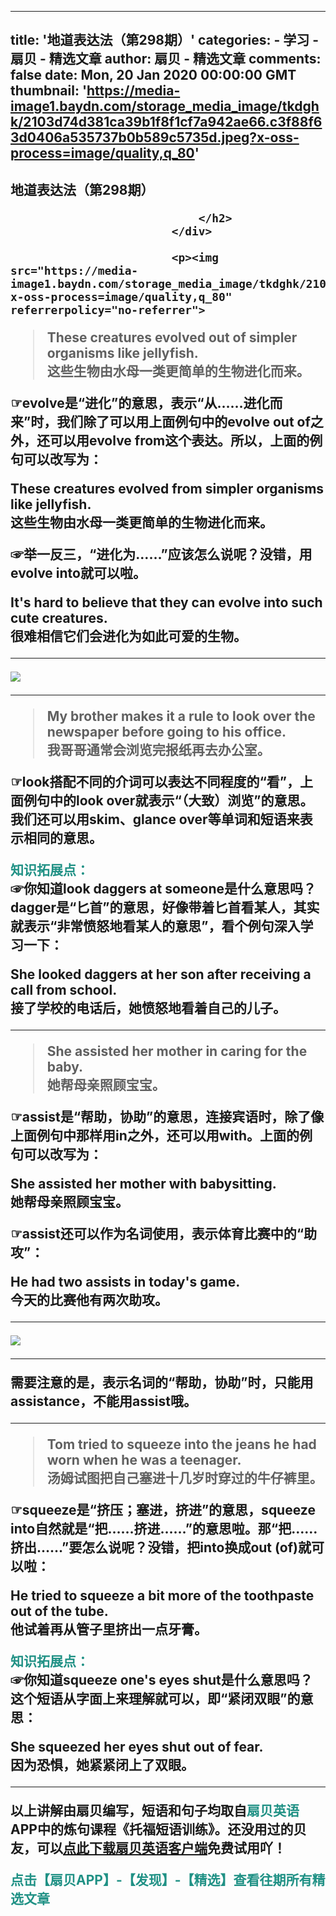 
---
title: '地道表达法（第298期）'
categories: 
    - 学习
    - 扇贝 - 精选文章
author: 扇贝 - 精选文章
comments: false
date: Mon, 20 Jan 2020 00:00:00 GMT
thumbnail: 'https://media-image1.baydn.com/storage_media_image/tkdghk/2103d74d381ca39b1f8f1cf7a942ae66.c3f88f63d0406a535737b0b589c5735d.jpeg?x-oss-process=image/quality,q_80'
---

<div>   
<div class="page-header">
                                <h2 class>
                                    地道表达法（第298期）
                                    
                                </h2>
                            </div>
                            
                            <p><img src="https://media-image1.baydn.com/storage_media_image/tkdghk/2103d74d381ca39b1f8f1cf7a942ae66.c3f88f63d0406a535737b0b589c5735d.jpeg?x-oss-process=image/quality,q_80" referrerpolicy="no-referrer">

</p><blockquote>
<p>These creatures <strong>evolved out of</strong> simpler organisms like jellyfish.<br>
这些生物由水母一类更简单的生物进化而来。</p>
</blockquote>
<p>☞evolve是“进化”的意思，表示“从……进化而来”时，我们除了可以用上面例句中的evolve out of之外，还可以用evolve from这个表达。所以，上面的例句可以改写为：</p>
<p>These creatures <strong>evolved from</strong> simpler organisms like jellyfish.<br>
这些生物由水母一类更简单的生物进化而来。</p>
<p>☞举一反三，“进化为……”应该怎么说呢？没错，用evolve into就可以啦。</p>
<p>It's hard to believe that they can <strong>evolve into</strong> such cute creatures.<br>
很难相信它们会进化为如此可爱的生物。</p>
<hr>
<img src="https://media-image1.baydn.com/storage_media_image/tkdghk/f4a087c344a3ab18c8cabb3517729bfe.e595b3dfee041797da63e2332f7ac491.jpeg?x-oss-process=image/quality,q_80" referrerpolicy="no-referrer">

<hr>
<blockquote>
<p>My brother makes it a rule to <strong>look over</strong> the newspaper before going to his office.<br>
我哥哥通常会浏览完报纸再去办公室。</p>
</blockquote>
<p>☞look搭配不同的介词可以表达不同程度的“看”，上面例句中的look over就表示“（大致）浏览”的意思。我们还可以用skim、glance over等单词和短语来表示相同的意思。</p>
<p><strong><span style="color:#209185">知识拓展点：</span></strong><br>
☞你知道look daggers at someone是什么意思吗？dagger是“匕首”的意思，好像带着匕首看某人，其实就表示“非常愤怒地看某人的意思”，看个例句深入学习一下：</p>
<p>She <strong>looked daggers at</strong> her son after receiving a call from school.<br>
接了学校的电话后，她愤怒地看着自己的儿子。 </p>
<hr>
<blockquote>
<p>She <strong>assisted</strong> her mother <strong>in</strong> caring for the baby.<br>
她帮母亲照顾宝宝。</p>
</blockquote>
<p>☞assist是“帮助，协助”的意思，连接宾语时，除了像上面例句中那样用in之外，还可以用with。上面的例句可以改写为：</p>
<p>She <strong>assisted</strong> her mother <strong>with</strong> babysitting.<br>
她帮母亲照顾宝宝。</p>
<p>☞assist还可以作为名词使用，表示体育比赛中的“助攻”：</p>
<p>He had two <strong>assists</strong> in today's game.<br>
今天的比赛他有两次助攻。</p>
<hr>
<img src="https://media-image1.baydn.com/storage_media_image/tkdghk/0966035a20211dc1bb71e3cd06afe8a7.df74f97d7c057aa5bf3e5ece6a398e9c.jpeg?x-oss-process=image/quality,q_80" referrerpolicy="no-referrer">

<hr>
<p>需要注意的是，表示名词的“帮助，协助”时，只能用assistance，不能用assist哦。</p>
<hr>
<blockquote>
<p>Tom tried to <strong>squeeze into</strong> the jeans he had worn when he was a teenager.<br>
汤姆试图把自己塞进十几岁时穿过的牛仔裤里。</p>
</blockquote>
<p>☞squeeze是“挤压；塞进，挤进”的意思，squeeze into自然就是“把……挤进……”的意思啦。那“把……挤出……”要怎么说呢？没错，把into换成out (of)就可以啦：</p>
<p>He tried to <strong>squeeze</strong> a bit more of the toothpaste <strong>out of</strong> the tube.<br>
他试着再从管子里挤出一点牙膏。</p>
<p><strong><span style="color:#209185">知识拓展点：</span></strong><br>
☞你知道squeeze one's eyes shut是什么意思吗？这个短语从字面上来理解就可以，即“紧闭双眼”的意思：</p>
<p>She <strong>squeezed her eyes shut</strong> out of fear.<br>
因为恐惧，她紧紧闭上了双眼。</p>
<hr>
<p>以上讲解由扇贝编写，短语和句子均取自<strong><span style="color:#209185">扇贝英语</span></strong>APP中的炼句课程<strong>《托福短语训练》</strong>。还没用过的贝友，可以<a href="https://h10.shanbay.com/s/track?st=s&url=https%3A%2F%2Fwww.shanbay.com%2Fm%2Fintro%2F%3Fapp%3Dsentence&ct=transformer&x_data=%7B%22_%22%3A+%22ea6616%22%7D&x_cdata=%7B%22campaign_code%22%3A+%223l57phgkh%22%7D"><strong>点此下载扇贝英语客户端</strong></a>免费试用吖！</p>
<p><span style="color:#209185">点击【扇贝APP】-【发现】-【精选】查看往期所有精选文章</span></p><p></p>
                          
</div>
            